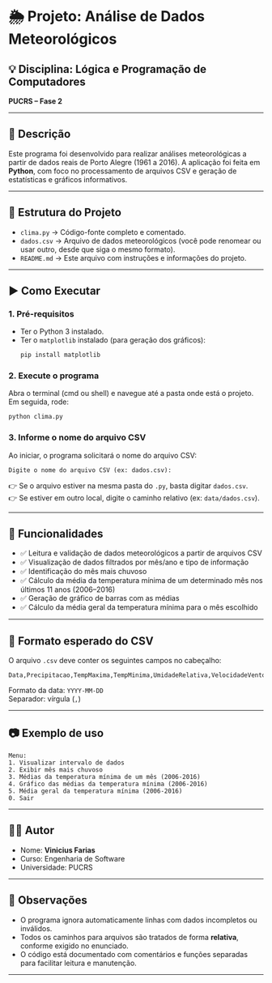 
# 🌦️ Projeto: Análise de Dados Meteorológicos

## 💡 Disciplina: Lógica e Programação de Computadores  
**PUCRS – Fase 2**

---

## 📌 Descrição

Este programa foi desenvolvido para realizar análises meteorológicas a partir de dados reais de Porto Alegre (1961 a 2016). A aplicação foi feita em **Python**, com foco no processamento de arquivos CSV e geração de estatísticas e gráficos informativos.

---

## 📁 Estrutura do Projeto

- `clima.py` → Código-fonte completo e comentado.
- `dados.csv` → Arquivo de dados meteorológicos (você pode renomear ou usar outro, desde que siga o mesmo formato).
- `README.md` → Este arquivo com instruções e informações do projeto.

---

## ▶️ Como Executar

### 1. Pré-requisitos

- Ter o Python 3 instalado.
- Ter o `matplotlib` instalado (para geração dos gráficos):
  ```bash
  pip install matplotlib
  ```

### 2. Execute o programa

Abra o terminal (cmd ou shell) e navegue até a pasta onde está o projeto. Em seguida, rode:

```bash
python clima.py
```

### 3. Informe o nome do arquivo CSV

Ao iniciar, o programa solicitará o nome do arquivo CSV:

```
Digite o nome do arquivo CSV (ex: dados.csv):
```

👉 Se o arquivo estiver na mesma pasta do `.py`, basta digitar `dados.csv`.  
👉 Se estiver em outro local, digite o caminho relativo (ex: `data/dados.csv`).

---

## 🧪 Funcionalidades

- ✅ Leitura e validação de dados meteorológicos a partir de arquivos CSV
- ✅ Visualização de dados filtrados por mês/ano e tipo de informação
- ✅ Identificação do mês mais chuvoso
- ✅ Cálculo da média da temperatura mínima de um determinado mês nos últimos 11 anos (2006–2016)
- ✅ Geração de gráfico de barras com as médias
- ✅ Cálculo da média geral da temperatura mínima para o mês escolhido

---

## 🧠 Formato esperado do CSV

O arquivo `.csv` deve conter os seguintes campos no cabeçalho:

```csv
Data,Precipitacao,TempMaxima,TempMinima,UmidadeRelativa,VelocidadeVento
```

Formato da data: `YYYY-MM-DD`  
Separador: vírgula (`,`)

---

## 📷 Exemplo de uso

```
Menu:
1. Visualizar intervalo de dados
2. Exibir mês mais chuvoso
3. Médias da temperatura mínima de um mês (2006-2016)
4. Gráfico das médias da temperatura mínima (2006-2016)
5. Média geral da temperatura mínima (2006-2016)
0. Sair
```

---

## 👨‍💻 Autor

- Nome: **Vinicius Farias**
- Curso: Engenharia de Software
- Universidade: PUCRS

---

## 📝 Observações

- O programa ignora automaticamente linhas com dados incompletos ou inválidos.
- Todos os caminhos para arquivos são tratados de forma **relativa**, conforme exigido no enunciado.
- O código está documentado com comentários e funções separadas para facilitar leitura e manutenção.

---

